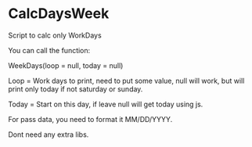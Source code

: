 # CalcDaysWeek
 Script to calc only WorkDays

 You can call the function:

 WeekDays(loop = null, today = null) 
 
 Loop = Work days to print, need to put some value, null will work, but will print only today if not saturday or sunday.
 
 Today = Start on this day, if leave null will get today using js.
 
 For pass data, you need to format it MM/DD/YYYY.
 
 
 Dont need any extra libs.
 
